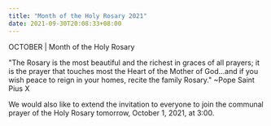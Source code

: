 ```yaml
---
title: "Month of the Holy Rosary 2021"
date: 2021-09-30T20:08:33+08:00
---
```

OCTOBER | Month of the Holy Rosary

"The Rosary is the most beautiful and the richest in graces of all prayers; it is the prayer that touches most the Heart of the Mother of God…and if you wish peace to reign in your homes, recite the family Rosary." ~Pope Saint Pius X

We would also like to extend the invitation to everyone to join the communal prayer of the Holy Rosary tomorrow, October 1, 2021, at 3:00.